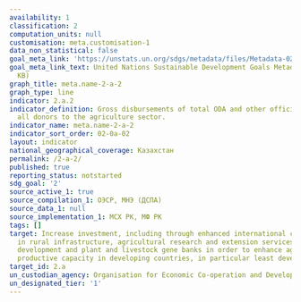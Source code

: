 ```yaml
---
availability: 1
classification: 2
computation_units: null
customisation: meta.customisation-1
data_non_statistical: false
goal_meta_link: 'https://unstats.un.org/sdgs/metadata/files/Metadata-02-0A-02.pdf '
goal_meta_link_text: United Nations Sustainable Development Goals Metadata (PDF 210
  KB)
graph_title: meta.name-2-a-2
graph_type: line
indicator: 2.a.2
indicator_definition: Gross disbursements of total ODA and other official flows from
  all donors to the agriculture sector.
indicator_name: meta.name-2-a-2
indicator_sort_order: 02-0a-02
layout: indicator
national_geographical_coverage: Казахстан
permalink: /2-a-2/
published: true
reporting_status: notstarted
sdg_goal: '2'
source_active_1: true
source_compilation_1: ОЭСР, МНЭ (ДСПА)
source_data_1: null
source_implementation_1: МСХ РК, МФ РК
tags: []
target: Increase investment, including through enhanced international cooperation,
  in rural infrastructure, agricultural research and extension services, technology
  development and plant and livestock gene banks in order to enhance agricultural
  productive capacity in developing countries, in particular least developed countries
target_id: 2.a
un_custodian_agency: Organisation for Economic Co-operation and Development (OECD)
un_designated_tier: '1'
---
```

